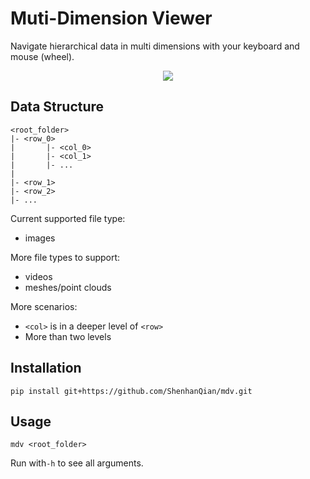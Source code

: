 # Muti-Dimension Viewer

Navigate hierarchical data in multi dimensions with your keyboard and mouse (wheel).

<div align="center"> 
  <img src="demo.gif">
</div> 

## Data Structure
```
<root_folder>
|- <row_0>
|       |- <col_0>
|       |- <col_1>
|       |- ...
|
|- <row_1>
|- <row_2>
|- ...
```

Current supported file type: 
- images

More file types to support:
- videos
- meshes/point clouds

More scenarios:
- `<col>` is in a deeper level of `<row>`
- More than two levels

<!-- <div align="center">
        <image src="./screenshot.png" height=800px></image>
</div> -->

## Installation

```shell
pip install git+https://github.com/ShenhanQian/mdv.git
```

## Usage

```shell
mdv <root_folder>
```

Run with`-h` to see all arguments.
